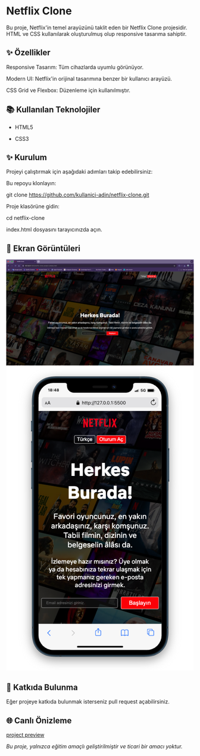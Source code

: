 # Netflix Clone

Bu proje, Netflix'in temel arayüzünü taklit eden bir Netflix Clone projesidir. HTML ve CSS kullanılarak oluşturulmuş olup responsive tasarıma sahiptir.

 ## ✨ Özellikler

Responsive Tasarım: Tüm cihazlarda uyumlu görünüyor.

Modern UI: Netflix'in orijinal tasarımına benzer bir kullanıcı arayüzü.

CSS Grid ve Flexbox: Düzenleme için kullanılmıştır.

## 📚 Kullanılan Teknolojiler

* HTML5

* CSS3

## ✨ Kurulum

Projeyi çalıştırmak için aşağıdaki adımları takip edebilirsiniz:

Bu repoyu klonlayın:

git clone https://github.com/kullanici-adin/netflix-clone.git

Proje klasörüne gidin:

cd netflix-clone

index.html dosyasını tarayıcınızda açın.

## 🚀 Ekran Görüntüleri

![netflix-clone-1](./project-views/netflix-clone-1.png)
![netflix-clone-mobile](./project-views/netflix-clone-mobile.png)


## 👤 Katkıda Bulunma

Eğer projeye katkıda bulunmak isterseniz pull request açabilirsiniz.

## 🌐 Canlı Önizleme


[project preview](./project-views/netflix-clone.gif)


_Bu proje, yalnızca eğitim amaçlı geliştirilmiştir ve ticari bir amacı yoktur._

